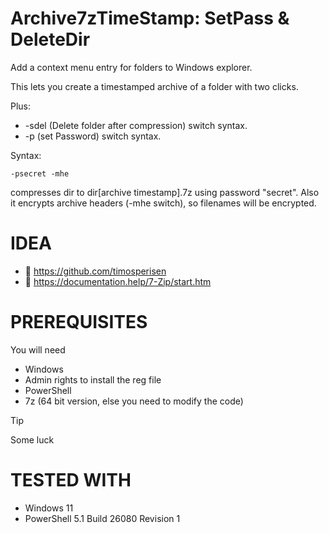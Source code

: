 # Archive7zTimeStamp: SetPass & DeleteDir

Add a context menu entry for folders to Windows explorer. 

This lets you create a timestamped archive of a folder with two clicks.

Plus:
* -sdel (Delete folder after compression) switch syntax.
* -p (set Password) switch syntax.

Syntax: 
```
-psecret -mhe
```

compresses dir to dir[archive timestamp].7z using password "secret". Also it encrypts archive headers (-mhe switch), so filenames will be encrypted.


# IDEA
* :vulcan_salute: https://github.com/timosperisen
* :open_book: https://documentation.help/7-Zip/start.htm

# PREREQUISITES
You will need
* Windows
* Admin rights to install the reg file
* PowerShell
* 7z (64 bit version, else you need to modify the code)
> [!TIP]
> Some luck

# TESTED WITH
* Windows 11
* PowerShell 5.1 Build 26080 Revision 1
